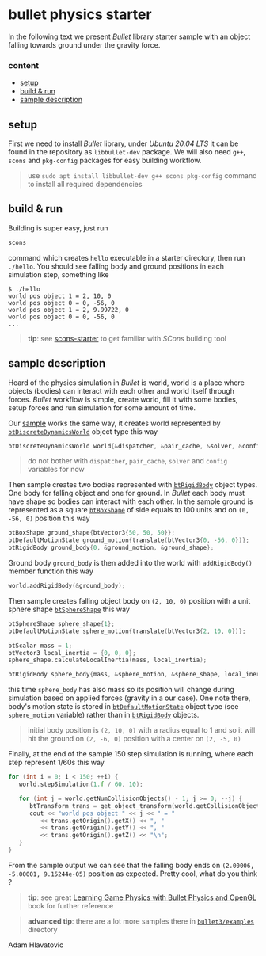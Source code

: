 # bullet physics starter

In the following text we present [*Bullet*][Bullet] library starter sample with an object falling towards ground under the gravity force. 

### content

- [setup](#setup)
- [build & run](#build-&-run)
- [sample description](#sample-description)


## setup

First we need to install *Bullet* library, under *Ubuntu 20.04 LTS* it can be found in the repository as `libbullet-dev` package. We will also need `g++`, `scons` and `pkg-config` packages for easy building workflow.

> use `sudo apt install libbullet-dev g++ scons pkg-config` command to install all required dependencies


## build & run

Building is super easy, just run

```bash
scons
```

command which creates `hello` executable in a starter directory, then run `./hello`. You should see falling body and ground positions in each simulation step, something like

```text
$ ./hello
world pos object 1 = 2, 10, 0
world pos object 0 = 0, -56, 0
world pos object 1 = 2, 9.99722, 0
world pos object 0 = 0, -56, 0
...
```

> **tip**: see [scons-starter](https://github.com/sansajn/scons-starter) to get familiar with *SCons* building tool


## sample description

Heard of the physics simulation in *Bullet* is world, world is a place where objects (bodies) can interact with each other and world itself through forces. *Bullet* workflow is simple, create world, fill it with some bodies, setup forces and run simulation for some amount of time. 

Our [sample][Sample] works the same way, it creates world represented by [`btDiscreteDynamicsWorld`][World] object type this way

```c++
btDiscreteDynamicsWorld world{&dispatcher, &pair_cache, &solver, &config};
```

> do not bother with `dispatcher`, `pair_cache`, `solver` and `config` variables for now

Then sample creates two bodies represented with [`btRigidBody`][Body] object types. One body for falling object and one for ground. In *Bullet* each body must have shape so bodies can interact with each other. In the sample ground is represented as a square [`btBoxShape`][Box] of side equals to 100 units and on `(0, -56, 0)` position this way

```c++
btBoxShape ground_shape{btVector3{50, 50, 50}};
btDefaultMotionState ground_motion{translate(btVector3{0, -56, 0})};
btRigidBody ground_body{0, &ground_motion, &ground_shape};
```

Ground body `ground_body` is then added into the world with `addRigidBody()` member function this way

```c++
world.addRigidBody(&ground_body);
```

Then sample creates falling object body on `(2, 10, 0)` position with a unit sphere shape [`btSphereShape`][Sphere] this way

```c++
btSphereShape sphere_shape{1};
btDefaultMotionState sphere_motion{translate(btVector3{2, 10, 0})};

btScalar mass = 1;
btVector3 local_inertia = {0, 0, 0};
sphere_shape.calculateLocalInertia(mass, local_inertia);

btRigidBody sphere_body{mass, &sphere_motion, &sphere_shape, local_inertia};
```

this time `sphere_body` has also mass so its position will change during simulation based on applied forces (gravity in a our case). One note there, body's motion state is stored in [`btDefaultMotionState`][MotionState] object type (see `sphere_motion` variable) rather than in [`btRigidBody`][Body] objects.

> initial body position is `(2, 10, 0)` with a radius equal to 1 and so it will hit the ground on `(2, -6, 0)` position with a center on `(2, -5, 0)`

Finally, at the end of the sample 150 step simulation is running, where each step represent 1/60s this way

```c++
for (int i = 0; i < 150; ++i) {
   world.stepSimulation(1.f / 60, 10);

   for (int j = world.getNumCollisionObjects() - 1; j >= 0; --j) {
      btTransform trans = get_object_transform(world.getCollisionObjectArray()[j]);
      cout << "world pos object " << j << " = " 
         << trans.getOrigin().getX() << ", " 
         << trans.getOrigin().getY() << ", " 
         << trans.getOrigin().getZ() << "\n";
   }
}
```

From the sample output we can see that the falling body ends on `(2.00006, -5.00001, 9.15244e-05)` position as expected. Pretty cool, what do you think ?

> **tip**: see great [Learning Game Physics with Bullet Physics and OpenGL][Book] book for further reference

> **advanced tip**: there are a lot more samples there in [`bullet3/examples`](https://github.com/bulletphysics/bullet3/tree/master/examples) directory


[Bullet]: https://bulletphysics.org
[World]: https://pybullet.org/Bullet/BulletFull/classbtDiscreteDynamicsWorld.html
[Body]: https://pybullet.org/Bullet/BulletFull/classbtRigidBody.html
[Box]: https://pybullet.org/Bullet/BulletFull/classbtBoxShape.html
[Sphere]: https://pybullet.org/Bullet/BulletFull/classbtSphereShape.html
[MotionState]: https://pybullet.org/Bullet/BulletFull/structbtDefaultMotionState.html
[Sample]: hello.cpp
[Book]: https://www.packtpub.com/game-development/learning-game-physics-bullet-physics-and-opengl

Adam Hlavatovic

